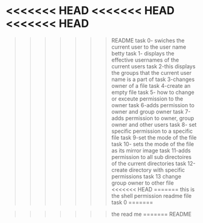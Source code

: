 <<<<<<< HEAD
<<<<<<< HEAD
<<<<<<< HEAD
=======
>>>>>>> README
task 0- swiches the current user to the user name betty
task 1- displays the effective usernames of the current users
task 2-this displays the groups that the current user name is a part of
task 3-changes owner of a file
task 4-create an empty file
task 5- how to change or exceute permission to the owner
task 6-adds permission to owner and group owner
task 7-adds permission to owner, group owner and other users
task 8- set specific permission to a specific file 
task 9-set the mode of the file
task 10- sets the mode of the file as its mirror image
task 11-adds permission to all sub directoires of the current directories
task 12-create directory with specific permissions
task 13 change group owner to other file
<<<<<<< HEAD
=======
this is the shell permission readme file
>>>>>>> task 0
=======

>>>>>>> the read me
=======
>>>>>>> README
